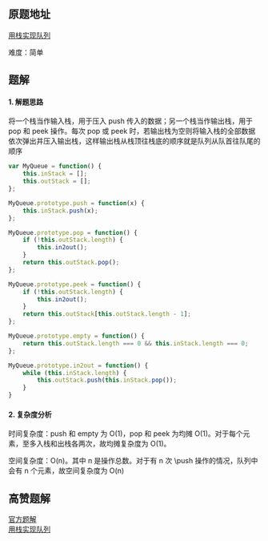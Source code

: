 ## 原题地址
[用栈实现队列](https://leetcode-cn.com/problems/implement-queue-using-stacks/)

难度：简单

## 题解
#### 1. 解题思路
将一个栈当作输入栈，用于压入 push 传入的数据；另一个栈当作输出栈，用于 pop 和 peek 操作。每次 pop 或 peek 时，若输出栈为空则将输入栈的全部数据依次弹出并压入输出栈，这样输出栈从栈顶往栈底的顺序就是队列从队首往队尾的顺序


```js
var MyQueue = function() {
    this.inStack = [];
    this.outStack = [];
};

MyQueue.prototype.push = function(x) {
    this.inStack.push(x);
};

MyQueue.prototype.pop = function() {
    if (!this.outStack.length) {
        this.in2out();
    }
    return this.outStack.pop();
};

MyQueue.prototype.peek = function() {
    if (!this.outStack.length) {
        this.in2out();
    }
    return this.outStack[this.outStack.length - 1];
};

MyQueue.prototype.empty = function() {
    return this.outStack.length === 0 && this.inStack.length === 0;
};

MyQueue.prototype.in2out = function() {
    while (this.inStack.length) {
        this.outStack.push(this.inStack.pop());
    }
}

```

#### 2. 复杂度分析
时间复杂度：push 和 empty 为 O(1)，pop 和 peek 为均摊 O(1)。对于每个元素，至多入栈和出栈各两次，故均摊复杂度为 O(1)。

空间复杂度：O(n)。其中 n 是操作总数。对于有 n 次 \push 操作的情况，队列中会有 n 个元素，故空间复杂度为 O(n)


## 高赞题解
[官方题解](https://leetcode-cn.com/problems/implement-queue-using-stacks/solution/yong-zhan-shi-xian-dui-lie-by-leetcode/)  
[用栈实现队列](https://leetcode-cn.com/problems/implement-queue-using-stacks/solution/tu-jie-guan-fang-tui-jian-ti-jie-yong-zh-4hru/)  